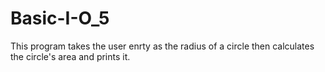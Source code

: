 # Basic-I-O_5
This program takes the user enrty as the radius of a circle then calculates the circle's area and prints it.